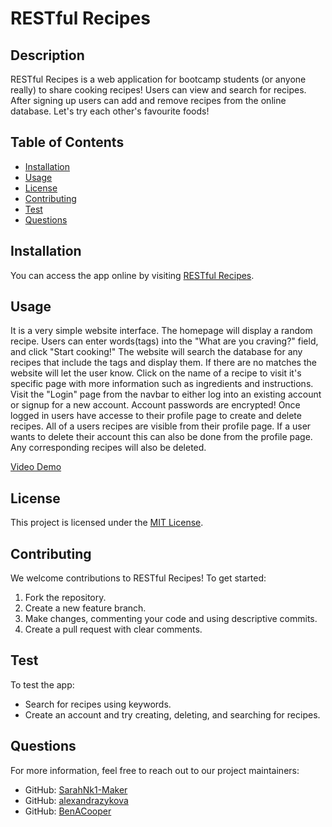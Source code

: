 
  # RESTful Recipes
    
  ## Description
  RESTful Recipes is a web application for bootcamp students (or anyone really) to share cooking recipes! Users can view and search for recipes. After signing up users can add and remove recipes from the online database. Let's try each other's favourite foods!
   

  ## Table of Contents
  - [Installation](#installation)
  - [Usage](#usage) 
  - [License](#license)
  - [Contributing](#contributing)
  - [Test](#test)
  - [Questions](#questions)

    
  ## Installation
  You can access the app online by visiting [RESTful Recipes](https://restfull-recipes-dfa9a18750bf.herokuapp.com/).
    
  ## Usage
  It is a very simple website interface. The homepage will display a random recipe. Users can enter words(tags) into the "What are you craving?" field, and click "Start cooking!" The website will search the database for any recipes that include the tags and display them. If there are no matches the website will let the user know. Click on the name of a recipe to visit it's specific page with more information such as ingredients and instructions. Visit the "Login" page from the navbar to either log into an existing account or signup for a new account. Account passwords are encrypted! Once logged in users have accesse to their profile page to create and delete recipes. All of a users recipes are visible from their profile page. If a user wants to delete their account this can also be done from the profile page. Any corresponding recipes will also be deleted.
  
  [Video Demo](https://drive.google.com/file/d/1DkhnDlt3WpXi3Tx-Wx1fk-NN7v6Mei8z/view)

  ## License
  This project is licensed under the [MIT License](https://choosealicense.com/licenses/mit/).
    
  ## Contributing
  We welcome contributions to RESTful Recipes! To get started:

  1. Fork the repository.
  2. Create a new feature branch.
  3. Make changes, commenting your code and using descriptive commits.
  4. Create a pull request with clear comments.
    
  ## Test
  To test the app:

  - Search for recipes using keywords.
  - Create an account and try creating, deleting, and searching for recipes.
    
  ## Questions
  For more information, feel free to reach out to our project maintainers:

  - GitHub: [SarahNk1-Maker](https://github.com/SarahNk1-Maker)
  - GitHub: [alexandrazykova](https://github.com/alexandrazykova)
  - GitHub: [BenACooper](https://github.com/BenACooper)
  